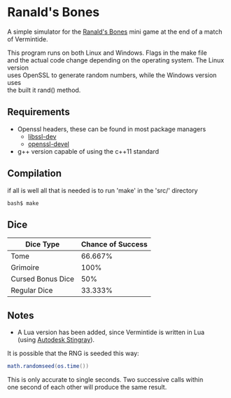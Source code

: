 Ranald's Bones
===

A simple simulator for the [Ranald's Bones](http://vermintide.gamepedia.com/Ranald%27s_Bones) mini game at the end
of a match of Vermintide.  

This program runs on both Linux and Windows. Flags in the make file  
and the actual code change depending on the operating system. The Linux version  
uses OpenSSL to generate random numbers, while the Windows version uses  
the built it rand() method.

Requirements
---
* Openssl headers, these can be found in most package managers
  * [libssl-dev](http://packages.ubuntu.com/trusty/libssl-dev)
  * [openssl-devel](https://rpmfind.net/linux/rpm2html/search.php?query=openssl-devel)
* g++ version capable of using the c++11 standard

Compilation
---
if all is well all that is needed is to run 'make' in the 'src/' directory
```
bash$ make
```

Dice
---
| Dice Type         | Chance of Success |
| ------------------|:------------------|
| Tome              | 66.667%           |
| Grimoire          | 100%              |
| Cursed Bonus Dice | 50%               |
| Regular Dice      | 33.333%           |

Notes
----
* A Lua version has been added, since Vermintide is written in Lua  
(using [Autodesk Stingray](https://en.wikipedia.org/wiki/Bitsquid)).  

It is possible that the RNG is seeded this way:
```Lua
math.randomseed(os.time())
```
This is only accurate to single seconds. Two successive calls within  
one second of each other will produce the same result.
